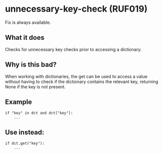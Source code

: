 # unnecessary-key-check (RUF019)
Fix is always available.
## What it does
Checks for unnecessary key checks prior to accessing a dictionary.
## Why is this bad?
When working with dictionaries, the get can be used to access a value
without having to check if the dictionary contains the relevant key,
returning None if the key is not present.
## Example
```
if "key" in dct and dct["key"]:
    ...
```
## Use instead:
```
if dct.get("key"):
    ...
```